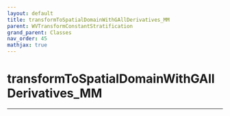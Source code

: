```yaml
---
layout: default
title: transformToSpatialDomainWithGAllDerivatives_MM
parent: WVTransformConstantStratification
grand_parent: Classes
nav_order: 45
mathjax: true
---
```


#  transformToSpatialDomainWithGAllDerivatives_MM




---


